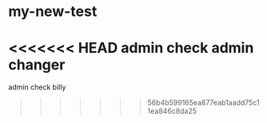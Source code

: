 # my-new-test

<<<<<<< HEAD
admin check admin changer
=======
admin check billy
>>>>>>> 56b4b599165ea877eab1aadd75c11ea846c8da25
